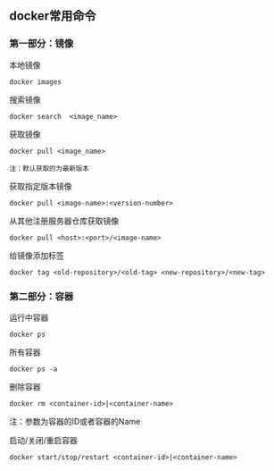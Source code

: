 ## docker常用命令

### 第一部分：镜像

本地镜像

```
docker images
```

搜索镜像

```
docker search  <image_name>
```

获取镜像

```
docker pull <image_name>

注：默认获取的为最新版本
```

获取指定版本镜像

```
docker pull <image-name>:<version-number>
```

从其他注册服务器仓库获取镜像

```
docker pull <host>:<port>/<image-name>
```

给镜像添加标签

`docker tag <old-repository>/<old-tag> <new-repository>/<new-tag>`

### 第二部分：容器

运行中容器

`docker ps`

所有容器

`docker ps -a`

删除容器

`docker rm <container-id>|<container-name>`

注：参数为容器的ID或者容器的Name

启动/关闭/重启容器

`docker start/stop/restart <container-id>|<container-name>`

